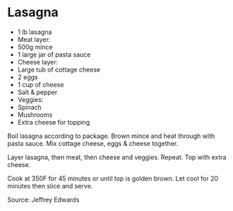 # Lasagna

* 1 lb lasagna
* Meat layer:
* 500g mince
* 1 large jar of pasta sauce
* Cheese layer:
* Large tub of cottage cheese
* 2 eggs
* 1 cup of cheese
* Salt & pepper
* Veggies:
* Spinach
* Mushrooms
* Extra cheese for topping

Boil lasagna according to package.  Brown mince and heat through with pasta sauce.  Mix cottage cheese, eggs & cheese together.  

Layer lasagna, then meat, then cheese and veggies.  Repeat.  Top with extra cheese.

Cook at 350F for 45 minutes or until top is golden brown.  Let cool for 20 minutes then slice and serve.

Source: Jeffrey Edwards

